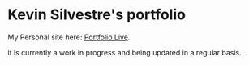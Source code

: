 # Kevin Silvestre's portfolio

My Personal site here: [Portfolio Live](https://kevinsilvestre.me/).

it is currently a work in progress and being updated in a regular basis.
